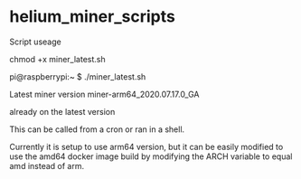 # helium_miner_scripts

Script useage

chmod +x miner_latest.sh

pi@raspberrypi:~ $ ./miner_latest.sh

Latest miner version miner-arm64_2020.07.17.0_GA

already on the latest version


This can be called from a cron or ran in a shell.

Currently it is setup to use arm64 version, but it can be easily modified to use the amd64 docker image build by modifying the ARCH variable to equal amd instead of arm.
